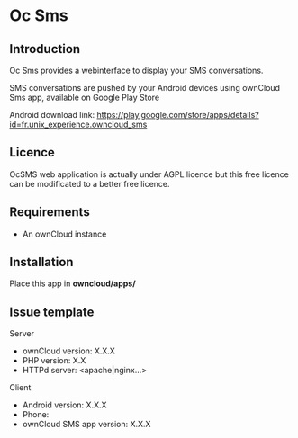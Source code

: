 # Oc Sms

## Introduction

Oc Sms provides a webinterface to display your SMS conversations.

SMS conversations are pushed by your Android devices using ownCloud Sms app, available on Google Play Store

Android download link: https://play.google.com/store/apps/details?id=fr.unix_experience.owncloud_sms

## Licence

OcSMS web application is actually under AGPL licence but this free licence can be modificated to a better free licence.

## Requirements
- An ownCloud instance


## Installation
Place this app in **owncloud/apps/**

## Issue template

Server
- ownCloud version: X.X.X
- PHP version: X.X
- HTTPd server: <apache|nginx...>

Client
- Android version: X.X.X
- Phone: <phone-model>
- ownCloud SMS app version: X.X.X
